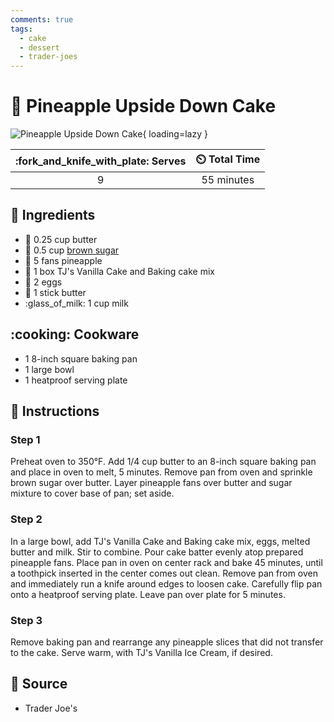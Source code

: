 ```yaml
---
comments: true
tags:
  - cake
  - dessert
  - trader-joes
---
```

# :pineapple: Pineapple Upside Down Cake

![Pineapple Upside Down Cake](../../assets/images/pineapple-upside-down-cake.png){ loading=lazy }

| :fork_and_knife_with_plate: Serves | :timer_clock: Total Time |
|:----------------------------------:|:-----------------------: |
| 9 | 55 minutes |

## :salt: Ingredients

- :butter: 0.25 cup butter
- :maple_leaf: 0.5 cup [brown sugar][1]
- :pineapple: 5 fans pineapple
- :cake: 1 box TJ's Vanilla Cake and Baking cake mix
- :egg: 2 eggs
- :butter: 1 stick butter
- :glass_of_milk: 1 cup milk

## :cooking: Cookware

- 1 8-inch square baking pan
- 1 large bowl
- 1 heatproof serving plate

## :pencil: Instructions

### Step 1

Preheat oven to 350°F. Add 1/4 cup butter to an 8-inch square baking pan and place in oven to melt, 5 minutes. Remove
pan from oven and sprinkle brown sugar over butter. Layer pineapple fans over butter and sugar mixture to cover base
of pan; set aside.

### Step 2

In a large bowl, add TJ's Vanilla Cake and Baking cake mix, eggs, melted butter and milk. Stir to combine. Pour cake
batter evenly atop prepared pineapple fans. Place pan in oven on center rack and bake 45 minutes, until a toothpick
inserted in the center comes out clean. Remove pan from oven and immediately run a knife around edges to loosen cake.
Carefully flip pan onto a heatproof serving plate. Leave pan over plate for 5 minutes.

### Step 3

Remove baking pan and rearrange any pineapple slices that did not transfer to the cake. Serve warm, with TJ's Vanilla
Ice Cream, if desired.

## :link: Source

- Trader Joe's

[1]: <../../ingredients/brown-sugar.md>
